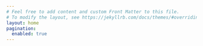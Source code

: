 ```yaml
---
# Feel free to add content and custom Front Matter to this file.
# To modify the layout, see https://jekyllrb.com/docs/themes/#overriding-theme-defaults
layout: home
pagination: 
  enabled: true
---
```

<!-- This loops through the paginated posts -->
